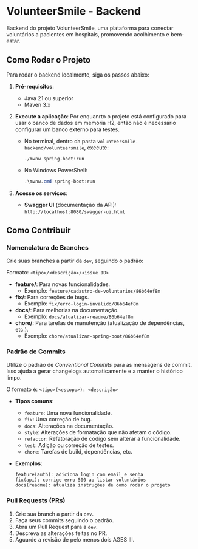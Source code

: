 # VolunteerSmile - Backend

Backend do projeto VolunteerSmile, uma plataforma para conectar voluntários a pacientes em hospitais, promovendo acolhimento e bem-estar.

## Como Rodar o Projeto

Para rodar o backend localmente, siga os passos abaixo:

1.  **Pré-requisitos**:
    *   Java 21 ou superior
    *   Maven 3.x

3.  **Execute a aplicação**:
    Por enquanrto o projeto está configurado para usar o banco de dados em memória H2, então não é necessário configurar um banco externo para testes.

    *   No terminal, dentro da pasta `volunteersmile-backend/volunteersmile`, execute:
        ```sh
        ./mvnw spring-boot:run
        ```
    *   No Windows PowerShell:
        ```powershell
        .\mvnw.cmd spring-boot:run
        ```

4.  **Acesse os serviços**:
    *   **Swagger UI** (documentação da API): `http://localhost:8080/swagger-ui.html`

## Como Contribuir

### Nomenclatura de Branches

Crie suas branches a partir da `dev`, seguindo o padrão:

Formato: `<tipo>/<descrição>/<issue ID>`

*   **feature/**: Para novas funcionalidades.
    *   Exemplo: `feature/cadastro-de-voluntarios/86b64ef8m`
*   **fix/**: Para correções de bugs.
    *   Exemplo: `fix/erro-login-invalido/86b64ef8m`
*   **docs/**: Para melhorias na documentação.
    *   Exemplo: `docs/atualizar-readme/86b64ef8m`
*   **chore/**: Para tarefas de manutenção (atualização de dependências, etc.).
    *   Exemplo: `chore/atualizar-spring-boot/86b64ef8m`

### Padrão de Commits

Utilize o padrão de *Conventional Commits* para as mensagens de commit. Isso ajuda a gerar changelogs automaticamente e a manter o histórico limpo.

O formato é: `<tipo>(<escopo>): <descrição>`

*   **Tipos comuns**:
    *   `feature`: Uma nova funcionalidade.
    *   `fix`: Uma correção de bug.
    *   `docs`: Alterações na documentação.
    *   `style`: Alterações de formatação que não afetam o código.
    *   `refactor`: Refatoração de código sem alterar a funcionalidade.
    *   `test`: Adição ou correção de testes.
    *   `chore`: Tarefas de build, dependências, etc.

*   **Exemplos**:
    ```
    feature(auth): adiciona login com email e senha
    fix(api): corrige erro 500 ao listar voluntários
    docs(readme): atualiza instruções de como rodar o projeto
    ```

### Pull Requests (PRs)

1.  Crie sua branch a partir da `dev`.
2.  Faça seus commits seguindo o padrão.
3.  Abra um Pull Request para a `dev`.
4.  Descreva as alterações feitas no PR.
5.  Aguarde a revisão de pelo menos dois AGES III.
